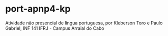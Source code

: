 # port-apnp4-kp
Atividade não presencial de lingua portuguesa, por Kleberson Toro e Paulo Gabriel, INF 141 IFRJ - Campus Arraial do Cabo 
